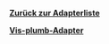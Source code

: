 [**Zurück zur Adapterliste**](/adapterref/adapterliste.md)

[**Vis-plumb-Adapter**](/adapterref/docs/iobroker.vis-plumb/de/README.md)